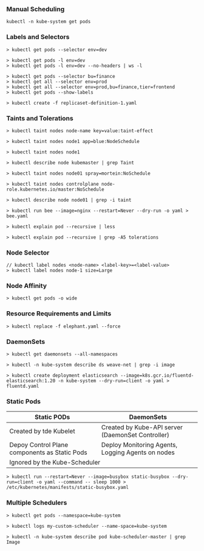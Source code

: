 ### Manual Scheduling

```
kubectl -n kube-system get pods
```

### Labels and Selectors

```
> kubectl get pods --selector env=dev

> kubectl get pods -l env=dev
> kubectl get pods -l env=dev --no-headers | ws -l

> kubectl get pods --selector bu=finance
> kubectl get all --selector env=prod
> kubectl get all --selector env=prod,bu=finance,tier=frontend
> kubectl get pods --show-labels

> kubectl create -f replicaset-definition-1.yaml
```

### Taints and Tolerations

```
> kubectl taint nodes node-name key=value:taint-effect

> kubectl taint nodes node1 app=blue:NodeSchedule

> kubectl taint nodes node1

> kubectl describe node kubemaster | grep Taint

> kubectl taint nodes node01 spray=mortein:NoSchedule

> kubectl taint nodes controlplane node-role.kubernetes.io/master:NoSchedule

> kubectl describe node node01 | grep -i taint

> kubectl run bee --image=nginx --restart=Never --dry-run -o yaml > bee.yaml

> kubectl explain pod --recursive | less

> kubectl explain pod --recursive | grep -A5 tolerations

```

### Node Selector

```
// kubectl label nodes <node-name> <label-key>=<label-value>
> kubectl label nodes node-1 size=Large
```

### Node Affinity

```
> kubectl get pods -o wide
```

### Resource Requirements and Limits

```
> kubectl replace -f elephant.yaml --force
```

### DaemonSets

```
> kubectl get daemonsets --all-namespaces

> kubectl -n kube-system describe ds weave-net | grep -i image

> kubectl create deployment elasticsearch --image=k8s.gcr.io/fluentd-elasticsearch:1.20 -n kube-system --dry-run=client -o yaml > fluentd.yaml
```

### Static Pods

<table>
    <thead>
        <tr>
            <th>Static PODs</th>
            <th>DaemonSets</th>
        </tr>
    </thead>
    <tbody>
        <tr>
            <td>Created by tde Kubelet</td>
            <td>Created by Kube-API server (DaemonSet Controller)</td>
        </tr>
        <tr>
            <td>Depoy Control Plane components as Static Pods</td>
            <td>Deploy Monitoring Agents, Logging Agents on nodes</td>
        </tr>
        <tr>
            <td colspan=2>Ignored by the Kube-Scheduler</td>
        </tr>
    </tbody>
</table>

```
> kubectl run --restart=Never --image=busybox static-busybox --dry-run=client -o yaml --command -- sleep 1000 > /etc/kubernetes/manifests/static-busybox.yaml
```

### Multiple Schedulers

```
> kubectl get pods --namespace=kube-system

> kubectl logs my-custom-scheduler --name-space=kube-system

> kubectl -n kube-system describe pod kube-scheduler-master | grep Image
```
